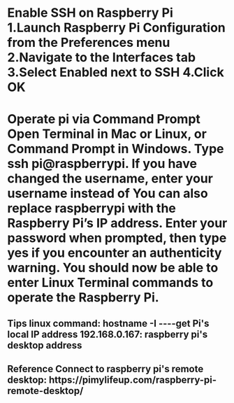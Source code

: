 <h1>Enable SSH on Raspberry Pi </hi> 
1.Launch Raspberry Pi Configuration from the Preferences menu  
2.Navigate to the Interfaces tab  
3.Select Enabled next to SSH  
4.Click OK  
  
<h1>Operate pi via Command Prompt
Open Terminal in Mac or Linux, or Command Prompt in Windows. Type ssh pi@raspberrypi. If you have changed the username, enter your username instead of You can also replace raspberrypi with the Raspberry Pi’s IP address.  
Enter your password when prompted, then type yes if you encounter an authenticity warning.  
You should now be able to enter Linux Terminal commands to operate the Raspberry Pi.  
  
<h2>Tips  
linux command: hostname -I  ----get Pi's local IP address  
192.168.0.167: raspberry pi's desktop address  
  
<h2>Reference  
Connect to raspberry pi's remote desktop:  
https://pimylifeup.com/raspberry-pi-remote-desktop/  

